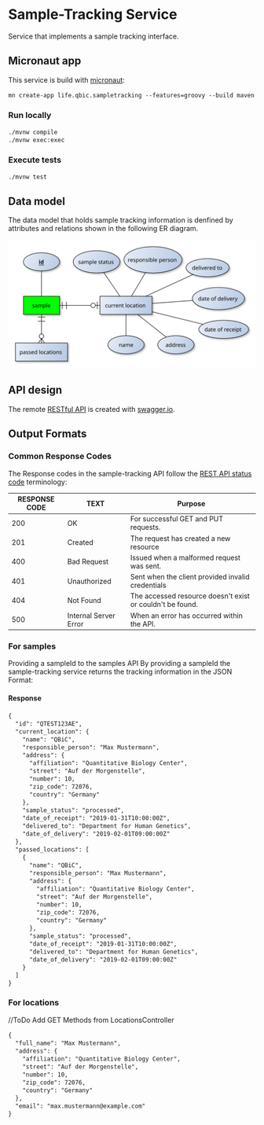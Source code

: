 # Sample-Tracking Service
Service that implements a sample tracking interface.

## Micronaut app
This service is build with [micronaut](https://micronaut.io):

```
mn create-app life.qbic.sampletracking --features=groovy --build maven
```

### Run locally

```
./mvnw compile
./mvnw exec:exec
```

### Execute tests

```
./mvnw test 
```

## Data model
The data model that holds sample tracking information is denfined by attributes and relations shown in the following ER diagram.

![er-diagram](models/sample-tracking-er.svg)

## API design
The remote [RESTful API](https://app.swaggerhub.com/apis-docs/qbic/sample-tracking) is created with [swagger.io](https://swagger.io/).

## Output Formats

### Common Response Codes 
The Response codes in the sample-tracking API follow the [REST API status code](https://restfulapi.net/http-status-codes/) terminology: 

| RESPONSE CODE | TEXT                  | Purpose   | 
| -----------   | -----------           | --------- |
| 200           | OK                    | For successful GET and PUT requests.| 
| 201           | Created               | The request has created a new resource| 
| 400           | Bad Request           | Issued when a malformed request was sent.| 
| 401           | Unauthorized          | Sent when the client provided invalid credentials| 
| 404           | Not Found             | The accessed resource doesn't exist or couldn't be found.| 
| 500           | Internal Server Error | When an error has occurred within the API.| 


### For samples
Providing a sampleId to the samples API 
By providing a sampleId the sample-tracking service returns the tracking information in the JSON Format: 

#### Response 
```
{
  "id": "QTEST123AE",
  "current_location": {
    "name": "QBiC",
    "responsible_person": "Max Mustermann",
    "address": {
      "affiliation": "Quantitative Biology Center",
      "street": "Auf der Morgenstelle",
      "number": 10,
      "zip_code": 72076,
      "country": "Germany"
    },
    "sample_status": "processed",
    "date_of_receipt": "2019-01-31T10:00:00Z",
    "delivered_to": "Department for Human Genetics",
    "date_of_delivery": "2019-02-01T09:00:00Z"
  },
  "passed_locations": [
    {
      "name": "QBiC",
      "responsible_person": "Max Mustermann",
      "address": {
        "affiliation": "Quantitative Biology Center",
        "street": "Auf der Morgenstelle",
        "number": 10,
        "zip_code": 72076,
        "country": "Germany"
      },
      "sample_status": "processed",
      "date_of_receipt": "2019-01-31T10:00:00Z",
      "delivered_to": "Department for Human Genetics",
      "date_of_delivery": "2019-02-01T09:00:00Z"
    }
  ]
}
```

### For locations
//ToDo Add GET Methods from LocationsController
```
{
  "full_name": "Max Mustermann",
  "address": {
    "affiliation": "Quantitative Biology Center",
    "street": "Auf der Morgenstelle",
    "number": 10,
    "zip_code": 72076,
    "country": "Germany"
  },
  "email": "max.mustermann@example.com"
}
```

